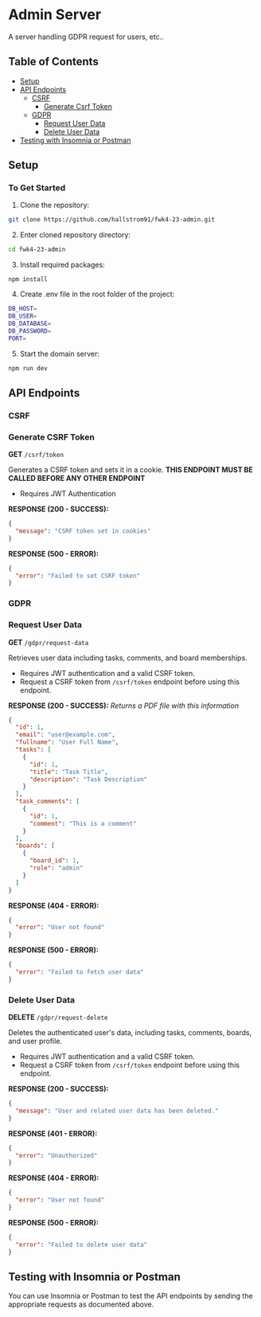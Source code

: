 # Admin Server

A server handling GDPR request for users, etc..

## Table of Contents

- [Setup](#setup)
- [API Endpoints](#api-endpoints)
  - [CSRF](#csrf)
    - [Generate Csrf Token](#generate-csrf-token)
  - [GDPR](#gdpr)
    - [Request User Data](#request-user-data)
    - [Delete User Data](#delete-user-data)
- [Testing with Insomnia or Postman](#testing-with-insomnia-or-postman)

## Setup

### To Get Started

1. Clone the repository:

```bash
git clone https://github.com/hallstrom91/fwk4-23-admin.git
```

2. Enter cloned repository directory:

```bash
cd fwk4-23-admin
```

3. Install required packages:

```
npm install
```

4. Create .env file in the root folder of the project:

```bash
DB_HOST=
DB_USER=
DB_DATABASE=
DB_PASSWORD=
PORT=
```

5. Start the domain server:

```bash
npm run dev
```

## API Endpoints

### CSRF

### Generate CSRF Token

**GET** `/csrf/token`

Generates a CSRF token and sets it in a cookie.
**THIS ENDPOINT MUST BE CALLED BEFORE ANY OTHER ENDPOINT**

- Requires JWT Authentication

**RESPONSE (200 - SUCCESS):**

```JSON
{
  "message": "CSRF token set in cookies"
}
```

**RESPONSE (500 - ERROR):**

```JSON
{
  "error": "Failed to set CSRF token"
}
```

### GDPR

### Request User Data

**GET** `/gdpr/request-data`

Retrieves user data including tasks, comments, and board memberships.

- Requires JWT authentication and a valid CSRF token.
- Request a CSRF token from `/csrf/token` endpoint before using this endpoint.

**RESPONSE (200 - SUCCESS):**
_Returns a PDF file with this information_

```JSON
{
  "id": 1,
  "email": "user@example.com",
  "fullname": "User Full Name",
  "tasks": [
    {
      "id": 1,
      "title": "Task Title",
      "description": "Task Description"
    }
  ],
  "task_comments": [
    {
      "id": 1,
      "comment": "This is a comment"
    }
  ],
  "boards": [
    {
      "board_id": 1,
      "role": "admin"
    }
  ]
}
```

**RESPONSE (404 - ERROR):**

```JSON
{
  "error": "User not found"
}
```

**RESPONSE (500 - ERROR):**

```JSON
{
  "error": "Failed to fetch user data"
}
```

### Delete User Data

**DELETE** `/gdpr/request-delete`

Deletes the authenticated user's data, including tasks, comments, boards, and user profile.

- Requires JWT authentication and a valid CSRF token.
- Request a CSRF token from `/csrf/token` endpoint before using this endpoint.

**RESPONSE (200 - SUCCESS):**

```JSON
{
  "message": "User and related user data has been deleted."
}
```

**RESPONSE (401 - ERROR):**

```JSON
{
  "error": "Unauthorized"
}
```

**RESPONSE (404 - ERROR):**

```JSON
{
  "error": "User not found"
}
```

**RESPONSE (500 - ERROR):**

```JSON
{
  "error": "Failed to delete user data"
}
```

## Testing with Insomnia or Postman

You can use Insomnia or Postman to test the API endpoints by sending the appropriate requests as documented above.
